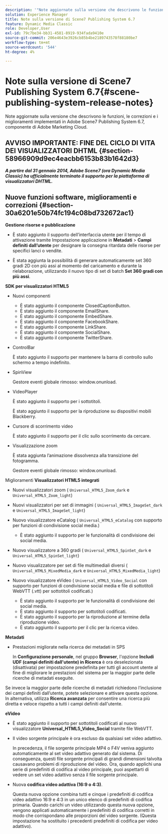 ```yaml
---
description: '"Note aggiornate sulla versione che descrivono le funzioni, le correzioni e i miglioramenti implementati in Adobe Scene7 Publishing System 6.7, componente della soluzione Adobe Experience Manager di Adobe Marketing Cloud."'
solution: Experience Manager
title: Note sulla versione di Scene7 Publishing System 6.7
feature: Dynamic Media Classic
role: Developer,User
exl-id: 79c7be34-bb31-4581-8919-934fada9410e
source-git-commit: 206e4643e3926cb85b4be2189743578f88180be7
workflow-type: tm+mt
source-wordcount: '544'
ht-degree: 4%

---
```


# Note sulla versione di Scene7 Publishing System 6.7{#scene-publishing-system-release-notes}

Note aggiornate sulla versione che descrivono le funzioni, le correzioni e i miglioramenti implementati in Adobe Scene7 Publishing System 6.7, componente di Adobe Marketing Cloud.

## AVVISO IMPORTANTE: FINE DEL CICLO DI VITA DEI VISUALIZZATORI DHTML {#section-58966909d9ec4eacbb6153b83b1642d3}

***A partire dal 31 gennaio 2014, Adobe Scene7 (ora Dynamic Media Classic) ha ufficialmente terminato il supporto per la piattaforma di visualizzatori DHTML.***

## Nuove funzioni software, miglioramenti e correzioni {#section-30a6201e50b74fc194c08bd732672ac1}

**Gestione risorse e pubblicazione**

* È stato aggiunto il supporto dell’interfaccia utente per il tempo di attivazione tramite Impostazione applicazione in **Metadati** > **Campi definiti dall’utente** per designare la consegna ritardata delle risorse per specifici lanci o vendite.

<!--   [More information](http://help.adobe.com/en_US/scene7/using/WS08F62297-36A5-4c35-9D4E-5BE38C41D39C.html). -->

* È stata aggiunta la possibilità di generare automaticamente set 360 gradi 2D con più assi al momento del caricamento e durante la rielaborazione, utilizzando il nuovo tipo di set di batch **Set 360 gradi con più assi**.

<!--   [More information](http://help.adobe.com/en_US/scene7/using/WSf6ef983f54a76485-20cc30b112624e7b244-7fff.html). -->

**SDK per visualizzatori HTML5**

<!-- The *Adobe Scene7 HTML5 Viewers SDK* is available as part of the SDK download from Adobe Developer Connection.

[More information](http://help.adobe.com/en_US/scene7/using/WSd4272150f67705c11b002eec12fcba4dee6-8000.html). -->

* Nuovi componenti

   * È stato aggiunto il componente ClosedCaptionButton.
   * È stato aggiunto il componente EmailShare.
   * È stato aggiunto il componente EmbedShare.
   * È stato aggiunto il componente FacebookShare.
   * È stato aggiunto il componente LinkShare.
   * È stato aggiunto il componente SocialShare.
   * È stato aggiunto il componente TwitterShare.

* ControlBar

   È stato aggiunto il supporto per mantenere la barra di controllo sullo schermo a tempo indefinito.

* SpinView

   Gestore eventi globale rimosso: window.onunload.

* VideoPlayer

   È stato aggiunto il supporto per i sottotitoli.

   È stato aggiunto il supporto per la riproduzione su dispositivi mobili Blackberry.

* Cursore di scorrimento video

   È stato aggiunto il supporto per il clic sullo scorrimento da cercare.

* Visualizzazione zoom

   È stata aggiunta l’animazione dissolvenza alla transizione del fotogramma.

   Gestore eventi globale rimosso: window.onunload.

Miglioramenti
**Visualizzatori HTML5 integrati**

* Nuovi visualizzatori zoom ( `Universal_HTML5_Zoom_dark` e `Universal_HTML5_Zoom_light`)
* Nuovi visualizzatori per set di immagini ( `Universal_HTML5_ImageSet_dark` e `Universal_HTML5_ImageSet_light`)
* Nuovo visualizzatore eCatalog ( `Universal_HTML5_eCatalog` con supporto per funzioni di condivisione social media.)

   * È stato aggiunto il supporto per le funzionalità di condivisione dei social media.

* Nuovo visualizzatore a 360 gradi ( `Universal_HTML5_SpinSet_dark` e `Universal_HTML5_SpinSet_light`)

* Nuovo visualizzatore per set di file multimediali diversi ( `Universal_HTML5_MixedMedia_dark` e `Universal_HTML5_MixedMedia_light`)
* Nuovo visualizzatore eVideo ( `Universal_HTML5_Video_Social` con supporto per funzioni di condivisione social media e file di sottotitoli WebVTT (.vtt) per sottotitoli codificati.)

   * È stato aggiunto il supporto per le funzionalità di condivisione dei social media.
   * È stato aggiunto il supporto per sottotitoli codificati.
   * È stato aggiunto il supporto per la riproduzione al termine della riproduzione video.
   * È stato aggiunto il supporto per il clic per la ricerca video.

<!-- [Viewer preset compatibility matrix](http://help.adobe.com/en_US/scene7/using/WS6E593DEA-7D81-4cd6-84B0-85E8BB274176.html).

[Adding captions to eVideo](http://help.adobe.com/en_US/scene7/using/WS98ca2e6790647c06-6f6f53e137b959f094-8000.html). -->
**Metadati**

* Prestazioni migliorate nella ricerca dei metadati in SPS

   In **Configurazione personale**, nel gruppo **Browser**, l&#39;opzione **Includi UDF (campi definiti dall&#39;utente) in Ricerca** è ora deselezionata (disattivata) per impostazione predefinita per tutti gli account utente al fine di migliorare le prestazioni del sistema per la maggior parte delle ricerche di metadati eseguite.

<!--   [Personal Setup](http://help.adobe.com/en_US/scene7/using/WSCAAE9C8A-F172-43a8-B134-6163E7C80218.html). -->

Se invece la maggior parte delle ricerche di metadati richiedono l’inclusione dei campi definiti dall’utente, potete selezionare e attivare questa opzione. In alternativa, utilizza **Ricerca avanzata** per consentire una ricerca più diretta e veloce rispetto a tutti i campi definiti dall&#39;utente.

<!--   [Advanced search](http://help.adobe.com/en_US/scene7/using/WS259993e42159a215-1c6a66df1265272619e-7ff5.html). -->

**eVideo**

* È stato aggiunto il supporto per sottotitoli codificati al nuovo visualizzatore **Universal_HTML5_Video_Social** tramite file WebVTT.

<!--   [Adding captions to eVideo](http://help.stage.adobe.com/en_US/scene7/using/WS98ca2e6790647c06-6f6f53e137b959f094-8000.html). -->

* Il video sorgente principale è ora escluso da qualsiasi set video adattivo.

   In precedenza, il file sorgente principale MP4 o F4V veniva aggiunto automaticamente al set video adattivo generato dal sistema. Di conseguenza, questi file sorgente principali di grandi dimensioni talvolta causavano problemi di riproduzione del video. Ora, quando applichi una serie di predefiniti di codifica al video principale, puoi aspettarti di vedere un set video adattivo senza il file sorgente principale.

* Nuova **codifica video adattiva (16:9 o 4:3)**.

   Questa nuova opzione combina tutti e cinque i predefiniti di codifica video adattivo 16:9 e 4:3 in un unico elenco di predefiniti di codifica primaria. Quando carichi un video utilizzando questa nuova opzione, vengono applicati automaticamente i predefiniti di codifica corretti in modo che corrispondano alle proporzioni del video sorgente. (Questa impostazione ha sostituito i precedenti predefiniti di codifica per video adattivo).

<!--   [More information](http://help.stage.adobe.com/en_US/scene7/using/WSE86ACF2B-BD50-4c48-A1D7-9CD4405B62D0.html). -->
